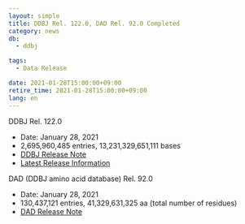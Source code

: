 ```yaml
---
layout: simple
title: DDBJ Rel. 122.0, DAD Rel. 92.0 Completed
category: news
db:
  - ddbj

tags:
  - Data Release

date: 2021-01-28T15:00:00+09:00
retire_time: 2021-01-28T15:00:00+09:00
lang: en
---
```


<p><span class="bold">DDBJ Rel. 122.0</span></p><ul class="bottom_space"><li>Date: January 28, 2021</li><li>2,695,960,485 entries, 13,231,329,651,111 bases</li><li><a href="https://ddbj.nig.ac.jp/public/ddbj_database/release_note_archive/ddbj/ddbjrel.122.txt">DDBJ Release Note</a></li><li><a href="/stats/relinfo-e.html">Latest Release Information</a></li></ul><p><span class="bold">DAD (DDBJ amino acid database) Rel. 92.0</span></p><ul><li>Date: January 28, 2021</li><li>130,437,121 entries, 41,329,631,325 aa (total number of residues)</li><li><a href="https://ddbj.nig.ac.jp/public/ddbj_database/release_note_archive/dad/dadrel.92.txt">DAD Release Note</a></li></ul>
